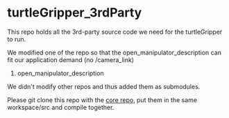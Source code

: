# turtleGripper_3rdParty

This repo holds all the 3rd-party source code we need for the turtleGripper to run. 

We modified one of the repo so that the open_manipulator_description can fit our application demand (no /camera_link)
1. open_manipulator_description 

We didn't modify other repos and thus added them as submodules.

Please git clone this repo with the [core repo](https://github.com/Yiping-Steven/turtleGripper_core.git), put them in the same workspace/src and compile together.
